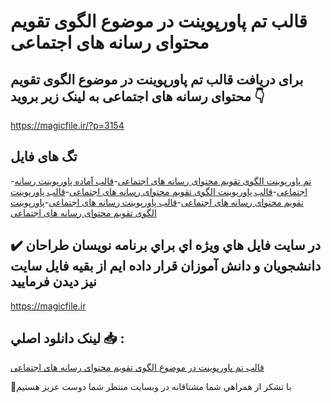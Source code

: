 # قالب تم پاورپوینت در موضوع الگوی تقویم محتوای رسانه های اجتماعی

## برای دریافت قالب تم پاورپوینت در موضوع الگوی تقویم محتوای رسانه های اجتماعی به لینک زیر بروید 👇

https://magicfile.ir/?p=3154

## تگ های فایل

-[تم پاورپوینت الگوی تقویم محتوای رسانه های اجتماعی](https://magicfile.ir/product/%d9%82%d8%a7%d9%84%d8%a8-%d8%aa%d9%85-%d9%be%d8%a7%d9%88%d8%b1%d9%be%d9%88%db%8c%d9%86%d8%aa-%d8%aa%d9%82%d9%88%db%8c%d9%85-%d9%85%d8%ad%d8%aa%d9%88%d8%a7%db%8c-%d8%b1%d8%b3%d8%a7%d9%86%d9%87-%d9%87%d8%a7%db%8c-%d8%a7%d8%ac%d8%aa%d9%85%d8%a7%d8%b9%db%8c/)-[قالب آماده پاورپوینت رسانه اجتماعی](https://magicfile.ir/product/%d9%82%d8%a7%d9%84%d8%a8-%d8%aa%d9%85-%d9%be%d8%a7%d9%88%d8%b1%d9%be%d9%88%db%8c%d9%86%d8%aa-%d8%aa%d9%82%d9%88%db%8c%d9%85-%d9%85%d8%ad%d8%aa%d9%88%d8%a7%db%8c-%d8%b1%d8%b3%d8%a7%d9%86%d9%87-%d9%87%d8%a7%db%8c-%d8%a7%d8%ac%d8%aa%d9%85%d8%a7%d8%b9%db%8c/)-[قالب پاورپوینت الگوی تقویم محتوای رسانه های اجتماعی](https://magicfile.ir/product/%d9%82%d8%a7%d9%84%d8%a8-%d8%aa%d9%85-%d9%be%d8%a7%d9%88%d8%b1%d9%be%d9%88%db%8c%d9%86%d8%aa-%d8%aa%d9%82%d9%88%db%8c%d9%85-%d9%85%d8%ad%d8%aa%d9%88%d8%a7%db%8c-%d8%b1%d8%b3%d8%a7%d9%86%d9%87-%d9%87%d8%a7%db%8c-%d8%a7%d8%ac%d8%aa%d9%85%d8%a7%d8%b9%db%8c/)-[قالب پاورپوینت تقویم محتوای رسانه های اجتماعی](https://magicfile.ir/product/%d9%82%d8%a7%d9%84%d8%a8-%d8%aa%d9%85-%d9%be%d8%a7%d9%88%d8%b1%d9%be%d9%88%db%8c%d9%86%d8%aa-%d8%aa%d9%82%d9%88%db%8c%d9%85-%d9%85%d8%ad%d8%aa%d9%88%d8%a7%db%8c-%d8%b1%d8%b3%d8%a7%d9%86%d9%87-%d9%87%d8%a7%db%8c-%d8%a7%d8%ac%d8%aa%d9%85%d8%a7%d8%b9%db%8c/)-[قالب پاورپوینت رسانه های اجتماعی](https://magicfile.ir/product/%d9%82%d8%a7%d9%84%d8%a8-%d8%aa%d9%85-%d9%be%d8%a7%d9%88%d8%b1%d9%be%d9%88%db%8c%d9%86%d8%aa-%d8%aa%d9%82%d9%88%db%8c%d9%85-%d9%85%d8%ad%d8%aa%d9%88%d8%a7%db%8c-%d8%b1%d8%b3%d8%a7%d9%86%d9%87-%d9%87%d8%a7%db%8c-%d8%a7%d8%ac%d8%aa%d9%85%d8%a7%d8%b9%db%8c/)-[پاورپوینت الگوی تقویم محتوای رسانه های اجتماعی](https://magicfile.ir/product/%d9%82%d8%a7%d9%84%d8%a8-%d8%aa%d9%85-%d9%be%d8%a7%d9%88%d8%b1%d9%be%d9%88%db%8c%d9%86%d8%aa-%d8%aa%d9%82%d9%88%db%8c%d9%85-%d9%85%d8%ad%d8%aa%d9%88%d8%a7%db%8c-%d8%b1%d8%b3%d8%a7%d9%86%d9%87-%d9%87%d8%a7%db%8c-%d8%a7%d8%ac%d8%aa%d9%85%d8%a7%d8%b9%db%8c/)

## ✔️ در سايت فايل هاي ويژه اي براي برنامه نويسان طراحان دانشجويان و دانش آموزان قرار داده ايم از بقيه فايل سايت نيز ديدن فرماييد

https://magicfile.ir


## لينک دانلود اصلي 📥 :

[قالب تم پاورپوینت در موضوع الگوی تقویم محتوای رسانه های اجتماعی](https://magicfile.ir/product/%d9%82%d8%a7%d9%84%d8%a8-%d8%aa%d9%85-%d9%be%d8%a7%d9%88%d8%b1%d9%be%d9%88%db%8c%d9%86%d8%aa-%d8%aa%d9%82%d9%88%db%8c%d9%85-%d9%85%d8%ad%d8%aa%d9%88%d8%a7%db%8c-%d8%b1%d8%b3%d8%a7%d9%86%d9%87-%d9%87%d8%a7%db%8c-%d8%a7%d8%ac%d8%aa%d9%85%d8%a7%d8%b9%db%8c/) 


🙏با تشکر از همراهي شما مشتاقانه در وبسایت منتظر شما دوست عزیز هستیم

